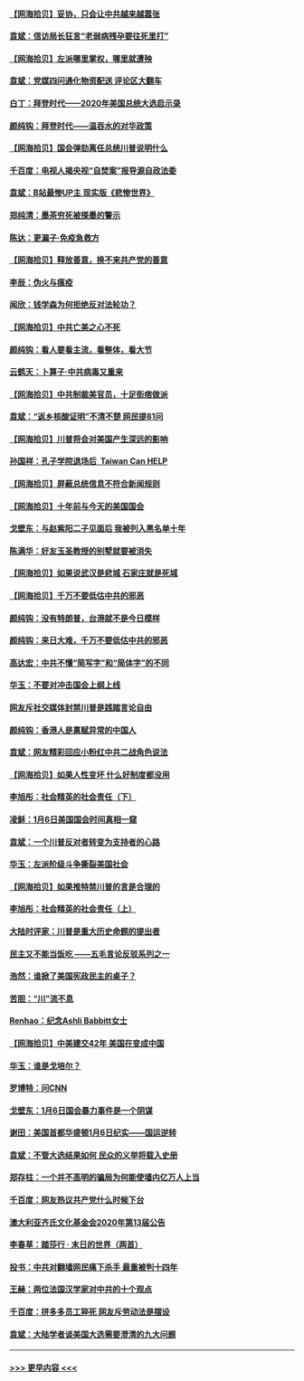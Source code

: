 #### [【网海拾贝】妥协，只会让中共越来越嚣张](../pages/nsc993/n12717392.md?t=01290501) 
#### [袁斌：信访局长狂言“老弱病残孕要往死里打”](../pages/nsc993/n12717343.md?t=01290501) 
#### [【网海拾贝】左派哪里掌权，哪里就遭殃](../pages/nsc993/n12715009.md?t=01290501) 
#### [袁斌：党媒四问通化物资配送 评论区大翻车](../pages/nsc993/n12714950.md?t=01290501) 
#### [白丁：拜登时代——2020年美国总统大选启示录](../pages/nsc993/n12714920.md?t=01290501) 
#### [颜纯钩：拜登时代——温吞水的对华政策](../pages/nsc993/n12713245.md?t=01290501) 
#### [【网海拾贝】国会弹劾离任总统川普说明什么](../pages/nsc993/n12712816.md?t=01290501) 
#### [千百度：电视人揭央视“自焚案”报导源自政法委](../pages/nsc993/n12709760.md?t=01290501) 
#### [袁斌：B站最惨UP主 现实版《悲惨世界》](../pages/nsc993/n12709686.md?t=01290501) 
#### [郑纯清：墨茶穷死被搽墨的警示](../pages/nsc993/n12709262.md?t=01290501) 
#### [陈达：更漏子·免疫急救方](../pages/nsc993/n12709244.md?t=01290501) 
#### [【网海拾贝】释放善意，换不来共产党的善意](../pages/nsc993/n12708361.md?t=01290501) 
#### [李辰：伪火与瘟疫](../pages/nsc993/n12707981.md?t=01290501) 
#### [闻欣：钱学森为何拒绝反对法轮功？](../pages/nsc993/n12707407.md?t=01290501) 
#### [【网海拾贝】中共亡美之心不死](../pages/nsc993/n12707621.md?t=01290501) 
#### [颜纯钩：看人要看主流，看整体，看大节](../pages/nsc993/n12707536.md?t=01290501) 
#### [云鹤天：卜算子‧中共病毒又重来](../pages/nsc993/n12707408.md?t=01290501) 
#### [【网海拾贝】中共制裁美官员，十足街痞做派](../pages/nsc993/n12705115.md?t=01290501) 
#### [袁斌：“返乡核酸证明”不清不楚 网民提81问](../pages/nsc993/n12704982.md?t=01290501) 
#### [【网海拾贝】川普将会对美国产生深远的影响](../pages/nsc993/n12703045.md?t=01290501) 
#### [孙国祥：孔子学院退场后  Taiwan Can HELP](../pages/nsc993/n12702430.md?t=01290501) 
#### [【网海拾贝】屏蔽总统信息不符合新闻规则](../pages/nsc993/n12699998.md?t=01290501) 
#### [【网海拾贝】十年前与今天的美国国会](../pages/nsc993/n12696993.md?t=01290501) 
#### [戈壁东：与赵紫阳二子见面后 我被列入黑名单十年](../pages/nsc993/n12696215.md?t=01290501) 
#### [陈满华：好友玉圣教授的别墅就要被消失](../pages/nsc993/n12695411.md?t=01290501) 
#### [【网海拾贝】如果说武汉是悲城 石家庄就是死城](../pages/nsc993/n12694589.md?t=01290501) 
#### [【网海拾贝】千万不要低估中共的邪恶](../pages/nsc993/n12692771.md?t=01290501) 
#### [颜纯钩：没有特朗普，台港就不是今日模样](../pages/nsc993/n12692678.md?t=01290501) 
#### [颜纯钩：来日大难，千万不要低估中共的邪恶](../pages/nsc993/n12692080.md?t=01290501) 
#### [高达宏：中共不懂“简写字”和“简体字”的不同](../pages/nsc993/n12692068.md?t=01290501) 
#### [华玉：不要对冲击国会上纲上线](../pages/nsc993/n12689948.md?t=01290501) 
#### [网友斥社交媒体封禁川普是践踏言论自由](../pages/nsc993/n12687482.md?t=01290501) 
#### [颜纯钩：香港人是禀赋异常的中国人](../pages/nsc993/n12685142.md?t=01290501) 
#### [袁斌：网友精彩回应小粉红中共二战角色说法](../pages/nsc993/n12684994.md?t=01290501) 
#### [【网海拾贝】如果人性变坏 什么好制度都没用](../pages/nsc993/n12683000.md?t=01290501) 
#### [李旭彤：社会精英的社会责任（下）](../pages/nsc993/n12680604.md?t=01290501) 
#### [凌稣：1月6日美国国会时间真相一窥](../pages/nsc993/n12682780.md?t=01290501) 
#### [袁斌：一个川普反对者转变为支持者的心路](../pages/nsc993/n12682700.md?t=01290501) 
#### [华玉：左派阶级斗争撕裂美国社会](../pages/nsc993/n12681226.md?t=01290501) 
#### [【网海拾贝】如果推特禁川普的言是合理的](../pages/nsc993/n12681232.md?t=01290501) 
#### [李旭彤：社会精英的社会责任（上）](../pages/nsc993/n12680501.md?t=01290501) 
#### [大陆时评家：川普是重大历史命题的提出者](../pages/nsc993/n12679904.md?t=01290501) 
#### [民主又不能当饭吃 ——五毛言论反驳系列之一](../pages/nsc993/n12679877.md?t=01290501) 
#### [浩然：谁掀了美国宪政民主的桌子？](../pages/nsc993/n12679850.md?t=01290501) 
#### [苦胆：“川”流不息](../pages/nsc993/n12678388.md?t=01290501) 
#### [Renhao：纪念Ashli Babbitt女士](../pages/nsc993/n12678359.md?t=01290501) 
#### [【网海拾贝】中美建交42年 美国在变成中国](../pages/nsc993/n12678324.md?t=01290501) 
#### [华玉：谁是戈培尔？](../pages/nsc993/n12677515.md?t=01290501) 
#### [罗博特：问CNN](../pages/nsc993/n12677172.md?t=01290501) 
#### [戈壁东：1月6日国会暴力事件是一个阴谋](../pages/nsc993/n12674639.md?t=01290501) 
#### [谢田：美国首都华盛顿1月6日纪实——国运逆转](../pages/nsc993/n12673190.md?t=01290501) 
#### [袁斌：不管大选结果如何 民众的义举将载入史册](../pages/nsc993/n12672787.md?t=01290501) 
#### [郑存柱：一个并不高明的骗局为何能使墙内亿万人上当](../pages/nsc993/n12671449.md?t=01290501) 
#### [千百度：网友热议共产党什么时候下台](../pages/nsc993/n12670442.md?t=01290501) 
#### [澳大利亚齐氏文化基金会2020年第13届公告](../pages/nsc993/n12670273.md?t=01290501) 
#### [李春草：踏莎行 · 末日的世界（两首）](../pages/nsc993/n12670253.md?t=01290501) 
#### [投书：中共对翻墙网民痛下杀手 最重被判十四年](../pages/nsc993/n12670190.md?t=01290501) 
#### [王赫：两位法国汉学家对中共的十个观点](../pages/nsc993/n12669593.md?t=01290501) 
#### [千百度：拼多多员工猝死 网友斥劳动法是摆设](../pages/nsc993/n12668081.md?t=01290501) 
#### [袁斌：大陆学者谈美国大选需要澄清的九大问题](../pages/nsc993/n12668023.md?t=01290501) 

----
#### [ >>> 更早内容 <<< ](../indexes/nsc993-earlier.md)
